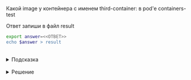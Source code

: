 Какой image у контейнера с именем third-container: в pod'e containers-test

Ответ запиши в файл result

```bash
export answer=<<ОТВЕТ>>
echo $answer > result
```


<br>
<details><summary>Подсказка</summary>
<br>

Выполнив:

`kubectl describe containers-test`

Можно узнать расширенную информацию о pod'e, в том числе и image, которые используются для контейнеров

</details>

<br>
<details><summary>Решение</summary>
<br>

somethingNotExist

</details>


